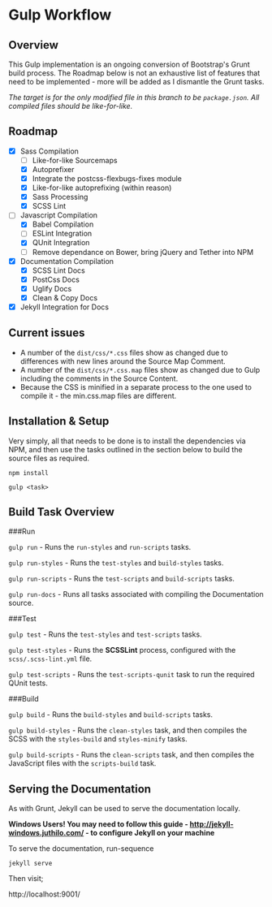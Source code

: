 # Gulp Workflow

## Overview

This Gulp implementation is an ongoing conversion of Bootstrap's Grunt build process. The Roadmap below is not an exhaustive list of features that need to be implemented - more will be added as I dismantle the Grunt tasks.

_The target is for the only modified file in this branch to be `package.json`. All compiled files should be like-for-like._

## Roadmap

- [x] Sass Compilation
   - [ ] Like-for-like Sourcemaps
   - [x] Autoprefixer
   - [x] Integrate the postcss-flexbugs-fixes module
   - [x] Like-for-like autoprefixing (within reason)
   - [x] Sass Processing
   - [x] SCSS Lint
- [ ] Javascript Compilation
   - [x] Babel Compilation
   - [ ] ESLint Integration
   - [x] QUnit Integration
   - [ ] Remove dependance on Bower, bring jQuery and Tether into NPM
- [x] Documentation Compilation
   - [x] SCSS Lint Docs
   - [x] PostCss Docs
   - [x] Uglify Docs
   - [x] Clean & Copy Docs
- [x] Jekyll Integration for Docs

## Current issues

- A number of the `dist/css/*.css` files show as changed due to differences with new lines around the Source Map Comment.
- A number of the `dist/css/*.css.map` files show as changed due to Gulp including the comments in the Source Content.
- Because the CSS is minified in a separate process to the one used to compile it - the min.css.map files are different.

## Installation & Setup

Very simply, all that needs to be done is to install the dependencies via NPM, and then use the tasks outlined in the section below to build the source files as required.

```
npm install
```

```
gulp <task>
```

## Build Task Overview

###Run

`gulp run` - Runs the `run-styles` and `run-scripts` tasks.

`gulp run-styles` - Runs the `test-styles` and `build-styles` tasks.

`gulp run-scripts` - Runs the `test-scripts` and `build-scripts` tasks.

`gulp run-docs` - Runs all tasks associated with compiling the Documentation source.

###Test

`gulp test` - Runs the `test-styles` and `test-scripts` tasks.

`gulp test-styles` - Runs the **SCSSLint** process, configured with the `scss/.scss-lint.yml` file.

`gulp test-scripts` - Runs the `test-scripts-qunit` task to run the required QUnit tests.

###Build

`gulp build` - Runs the `build-styles` and `build-scripts` tasks.

`gulp build-styles` - Runs the `clean-styles` task, and then compiles the SCSS with the `styles-build` and `styles-minify` tasks.

`gulp build-scripts` - Runs the `clean-scripts` task, and then compiles the JavaScript files  with the `scripts-build` task.

## Serving the Documentation

As with Grunt, Jekyll can be used to serve the documentation locally.

**Windows Users! You may need to follow this guide - http://jekyll-windows.juthilo.com/ - to configure Jekyll on your machine**

To serve the documentation, run-sequence

`jekyll serve`

Then visit;

http://localhost:9001/
